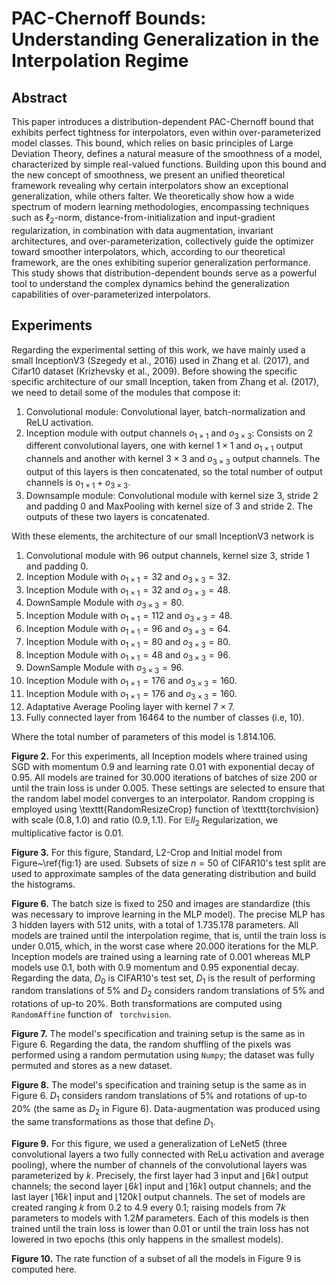 
# PAC-Chernoff Bounds: Understanding Generalization in the Interpolation Regime

## Abstract

This paper introduces a distribution-dependent PAC-Chernoff bound that exhibits perfect tightness for interpolators, even within over-parameterized model classes. This bound, which relies on basic principles of Large Deviation Theory, defines a natural measure of the smoothness of a model, characterized by simple real-valued functions. Building upon this bound and the new concept of smoothness, we present an unified theoretical framework revealing why certain interpolators show an exceptional generalization, while others falter. We theoretically show how a wide spectrum of modern learning methodologies, encompassing techniques such as $\ell_2$-norm, distance-from-initialization and input-gradient regularization, in combination with data augmentation, invariant architectures, and over-parameterization, collectively guide the optimizer toward smoother interpolators, which, according to our theoretical framework, are the ones exhibiting superior generalization performance. This study shows that distribution-dependent bounds serve as a powerful tool to understand the complex dynamics behind the generalization capabilities of over-parameterized interpolators.

## Experiments

Regarding the experimental setting of this work, we have mainly used a small InceptionV3 (Szegedy et al.,
2016) used in Zhang et al. (2017), and Cifar10 dataset (Krizhevsky et al., 2009). Before
showing the specific specific architecture of our small Inception, taken from Zhang et al.
(2017), we need to detail some of the modules that compose it:

1. Convolutional module: Convolutional layer, batch-normalization and ReLU activation.
2. Inception module with output channels $o_{1\times 1}$ and $o_{3\times 3}$: Consists on 2 different convolutional layers, one with kernel $1 \times 1$ and $o_{1\times 1}$ output channels and another with kernel $3 \times 3$ and $o_{3\times 3}$ output channels. The output of this layers is then concatenated, so the total number of output channels is $o_{1\times 1} + o_{3\times 3}$.
3. Downsample module: Convolutional module with kernel size $3$, stride $2$ and padding $0$ and MaxPooling with kernel size of $3$ and stride $2$. The outputs of these two layers is concatenated.

With these elements, the architecture of our small InceptionV3 network is
1. Convolutional module with $96$ output channels, kernel size $3$, stride $1$ and padding $0$.
2. Inception Module with $o_{1 \times 1} = 32$ and $o_{3 \times 3} = 32$.
3. Inception Module with $o_{1 \times 1} = 32$ and $o_{3 \times 3} = 48$.
4. DownSample Module with $o_{3 \times 3} = 80$.
5. Inception Module with $o_{1 \times 1} = 112$ and $o_{3 \times 3} = 48$.
6. Inception Module with $o_{1 \times 1} = 96$ and $o_{3 \times 3} = 64$.
7. Inception Module with $o_{1 \times 1} = 80$ and $o_{3 \times 3} = 80$.
8. Inception Module with $o_{1 \times 1} = 48$ and $o_{3 \times 3} = 96$.
9. DownSample Module with $o_{3 \times 3} = 96$.
10. Inception Module with $o_{1 \times 1} = 176$ and $o_{3 \times 3} = 160$.
11. Inception Module with $o_{1 \times 1} = 176$ and $o_{3 \times 3} = 160$.
12. Adaptative Average Pooling layer with kernel $7 \times 7$.
13. Fully connected layer from $16464$ to the number of classes (i.e, $10$).
        
Where the total number of parameters of this model is $1.814.106$.    
    
**Figure 2.** For this experiments, all Inception models where trained using SGD with momentum $0.9$ and learning rate $0.01$ with exponential decay of $0.95$. All models are trained for $30.000$ iterations of batches of size $200$ or until the train loss is under $0.005$. These settings are selected to ensure that the random label model converges to an interpolator. Random cropping is employed using \texttt{RandomResizeCrop} function of \texttt{torchvision} with scale $(0.8, 1.0)$ and ratio $(0.9, 1.1)$. For $\mathbb{E}ll_2$ Regularization, we multiplicative factor is $0.01$.
    
**Figure 3.** For this figure, Standard, L2-Crop and Initial model from Figure~\ref{fig:1} are used. Subsets of size $n=50$ of CIFAR10's test split are used to approximate samples of the data generating distribution and build the histograms.
    
**Figure 6.** The batch size is fixed to $250$ and images are standardize (this was necessary to improve learning in the MLP model). The precise MLP has 3 hidden layers with $512$ units, with a total of $1.735.178$ parameters. All models are trained until the interpolation regime, that is, until the train loss is under $0.015$, which, in the worst case where $20.000$ iterations for the MLP. Inception models are trained using a learning rate of $0.001$ whereas MLP models use $0.1$, both with $0.9$ momentum and $0.95$ exponential decay. Regarding the data, $D_0$ is CIFAR10's test set, $D_1$ is the result of performing random translations of $5\%$ and $D_2$ considers random translations of $5\%$ and rotations of up-to $20\%$. Both transformations are computed using `RandomAffine` function of `
torchvision`.
    
    
**Figure 7.** The model's specification and training setup is the same as in Figure 6. Regarding the data, the random shuffling of the pixels was performed using a random permutation using `Numpy`; the dataset was fully permuted and stores as a new dataset.
    
**Figure 8.** The model's specification and training setup is the same as in Figure 6. $D_1$ considers random translations of $5\%$ and rotations of up-to $20\%$ (the same as $D_2$ in Figure 6). Data-augmentation was produced using the same transformations as those that define $D_1$.
    
**Figure 9.** For this figure, we used a generalization of LeNet5 (three convolutional layers a two fully connected with ReLu activation and average pooling), where the number of channels of the convolutional layers was parameterized by $k$. Precisely, the first layer had $3$ input and $\lfloor 6k \rceil$ output channels; the second layer $\lfloor 6k \rceil$ input and $\lfloor 16k \rceil$ output channels; and the last layer $\lfloor 16k \rceil$ input and $\lfloor 120k \rceil$ output channels. The set of models are created ranging $k$ from $0.2$ to $4.9$ every $0.1$; raising models from $7k$ parameters to models with $1.2M$ parameters. Each of this models is then trained until the train loss is lower than $0.01$ or until the train loss has not lowered in two epochs (this only happens in the smallest models).
    
**Figure 10.** The rate function of a subset of all the models in Figure 9 is computed here.
    
